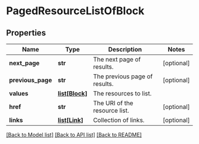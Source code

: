 # PagedResourceListOfBlock

## Properties
Name | Type | Description | Notes
------------ | ------------- | ------------- | -------------
**next_page** | **str** | The next page of results. | [optional] 
**previous_page** | **str** | The previous page of results. | [optional] 
**values** | [**list[Block]**](Block.md) | The resources to list. | 
**href** | **str** | The URI of the resource list. | [optional] 
**links** | [**list[Link]**](Link.md) | Collection of links. | [optional] 

[[Back to Model list]](../README.md#documentation-for-models) [[Back to API list]](../README.md#documentation-for-api-endpoints) [[Back to README]](../README.md)


